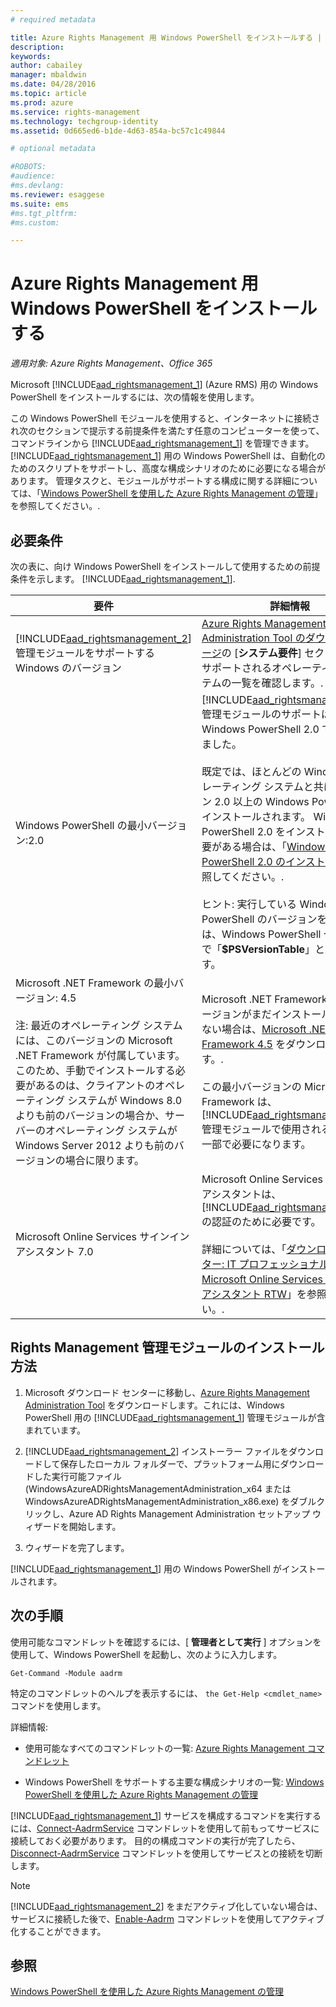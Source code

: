 ```yaml
---
# required metadata

title: Azure Rights Management 用 Windows PowerShell をインストールする | Azure RMS
description:
keywords:
author: cabailey
manager: mbaldwin
ms.date: 04/28/2016
ms.topic: article
ms.prod: azure
ms.service: rights-management
ms.technology: techgroup-identity
ms.assetid: 0d665ed6-b1de-4d63-854a-bc57c1c49844

# optional metadata

#ROBOTS:
#audience:
#ms.devlang:
ms.reviewer: esaggese
ms.suite: ems
#ms.tgt_pltfrm:
#ms.custom:

---
```


# Azure Rights Management 用 Windows PowerShell をインストールする

*適用対象: Azure Rights Management、Office 365*

Microsoft [!INCLUDE[aad_rightsmanagement_1](../includes/aad_rightsmanagement_1_md.md)] (Azure RMS) 用の Windows PowerShell をインストールするには、次の情報を使用します。

この Windows PowerShell モジュールを使用すると、インターネットに接続され次のセクションで提示する前提条件を満たす任意のコンピューターを使って、コマンドラインから [!INCLUDE[aad_rightsmanagement_1](../includes/aad_rightsmanagement_1_md.md)] を管理できます。 [!INCLUDE[aad_rightsmanagement_1](../includes/aad_rightsmanagement_1_md.md)] 用の Windows PowerShell は、自動化のためのスクリプトをサポートし、高度な構成シナリオのために必要になる場合があります。 管理タスクと、モジュールがサポートする構成に関する詳細については、「[Windows PowerShell を使用した Azure Rights Management の管理](administer-powershell.md)」を参照してください。.

## 必要条件
次の表に、向け Windows PowerShell をインストールして使用するための前提条件を示します。 [!INCLUDE[aad_rightsmanagement_1](../includes/aad_rightsmanagement_1_md.md)].

|要件|詳細情報|
|---------------|--------------------|
|[!INCLUDE[aad_rightsmanagement_2](../includes/aad_rightsmanagement_2_md.md)] 管理モジュールをサポートする Windows のバージョン|[Azure Rights Management Administration Tool のダウンロード ページ](http://go.microsoft.com/fwlink/?LinkId=257721)の [**システム要件**] セクションで、サポートされるオペレーティング システムの一覧を確認します。.|
|Windows PowerShell の最小バージョン:2.0|[!INCLUDE[aad_rightsmanagement_2](../includes/aad_rightsmanagement_2_md.md)] 管理モジュールのサポートは、Windows PowerShell 2.0 で導入されました。<br /><br />既定では、ほとんどの Windows オペレーティング システムと共にバージョン 2.0 以上の Windows PowerShell がインストールされます。 Windows PowerShell 2.0 をインストールする必要がある場合は、「[Windows PowerShell 2.0 のインストール](http://msdn.microsoft.com/library/ff637750.aspx)」を参照してください。.<br /><br />ヒント: 実行している Windows PowerShell のバージョンを確認するには、Windows PowerShell セッションで「**$PSVersionTable**」と入力します。|
|Microsoft .NET Framework の最小バージョン: 4.5<br /><br />注: 最近のオペレーティング システムには、このバージョンの Microsoft .NET Framework が付属しています。このため、手動でインストールする必要があるのは、クライアントのオペレーティング システムが Windows 8.0 よりも前のバージョンの場合か、サーバーのオペレーティング システムが Windows Server 2012 よりも前のバージョンの場合に限ります。|Microsoft .NET Framework の最小バージョンがまだインストールされていない場合は、[Microsoft .NET Framework 4.5](http://www.microsoft.com/download/details.aspx?id=30653) をダウンロードできます。.<br /><br />この最小バージョンの Microsoft .NET Framework は、[!INCLUDE[aad_rightsmanagement_2](../includes/aad_rightsmanagement_2_md.md)] 管理モジュールで使用されるクラスの一部で必要になります。|
|Microsoft Online Services サインイン アシスタント 7.0|Microsoft Online Services サインイン アシスタントは、[!INCLUDE[aad_rightsmanagement_1](../includes/aad_rightsmanagement_1_md.md)] の認証のために必要です。<br /><br />詳細については、「[ダウンロード センター: IT プロフェッショナル用 Microsoft Online Services サインイン アシスタント RTW](http://www.microsoft.com/en-us/download/details.aspx?id=41950)」を参照してください。.|

## Rights Management 管理モジュールのインストール方法

1.  Microsoft ダウンロード センターに移動し、[Azure Rights Management Administration Tool](https://go.microsoft.com/fwlink/?LinkId=257721) をダウンロードします。これには、Windows PowerShell 用の [!INCLUDE[aad_rightsmanagement_1](../includes/aad_rightsmanagement_1_md.md)] 管理モジュールが含まれています。

2.  [!INCLUDE[aad_rightsmanagement_2](../includes/aad_rightsmanagement_2_md.md)] インストーラー ファイルをダウンロードして保存したローカル フォルダーで、プラットフォーム用にダウンロードした実行可能ファイル (WindowsAzureADRightsManagementAdministration_x64 または WindowsAzureADRightsManagementAdministration_x86.exe) をダブルクリックし、Azure AD Rights Management Administration セットアップ ウィザードを開始します。

3.  ウィザードを完了します。

[!INCLUDE[aad_rightsmanagement_1](../includes/aad_rightsmanagement_1_md.md)] 用の Windows PowerShell がインストールされます。

## 次の手順
使用可能なコマンドレットを確認するには、[ **管理者として実行** ] オプションを使用して、Windows PowerShell を起動し、次のように入力します。

```
Get-Command -Module aadrm
```
特定のコマンドレットのヘルプを表示するには、 `the Get-Help <cmdlet_name>` コマンドを使用します。

詳細情報:

-   使用可能なすべてのコマンドレットの一覧: [Azure Rights Management コマンドレット](https://msdn.microsoft.com/library/windowsazure/dn629398.aspx)

-   Windows PowerShell をサポートする主要な構成シナリオの一覧: [Windows PowerShell を使用した Azure Rights Management の管理](administer-powershell.md)

[!INCLUDE[aad_rightsmanagement_1](../includes/aad_rightsmanagement_1_md.md)] サービスを構成するコマンドを実行するには、[Connect-AadrmService](https://msdn.microsoft.com/library/windowsazure/dn629415.aspx) コマンドレットを使用して前もってサービスに接続しておく必要があります。 目的の構成コマンドの実行が完了したら、 [Disconnect-AadrmService](https://msdn.microsoft.com/library/windowsazure/dn629416.aspx) コマンドレットを使用してサービスとの接続を切断します。

> [!NOTE]
> [!INCLUDE[aad_rightsmanagement_2](../includes/aad_rightsmanagement_2_md.md)] をまだアクティブ化していない場合は、サービスに接続した後で、[Enable-Aadrm](https://msdn.microsoft.com/library/windowsazure/dn629412.aspx) コマンドレットを使用してアクティブ化することができます。

## 参照
[Windows PowerShell を使用した Azure Rights Management の管理](administer-powershell.md)


<!--HONumber=Apr16_HO4-->


